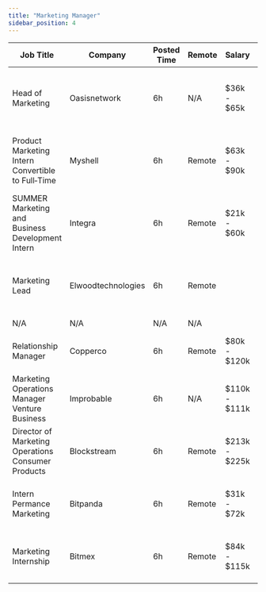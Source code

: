 ```yaml
---
title: "Marketing Manager"
sidebar_position: 4
---
```


| Job Title | Company | Posted Time | Remote | Salary | Tags | Apply Link |
|-----------|---------|-------------|--------|--------|------|------------|
| Head of Marketing | Oasisnetwork | 6h | N/A | $36k - $65k | head of marketing, marketing, non tech, executive, remote | [Apply](https://web3.career/head-of-marketing-oasisnetwork/73767) |
| Product Marketing Intern Convertible to Full‑Time | Myshell | 6h | Remote | $63k - $90k | intern, entry level, marketing, non tech, product marketing | [Apply](https://web3.career/product-marketing-intern-convertible-to-full-time-myshell/133348) |
| SUMMER Marketing and Business Development Intern | Integra | 6h | Remote | $21k - $60k | business development, sales, non tech, intern, entry level | [Apply](https://web3.career/summer-marketing-and-business-development-intern-integra/95750) |
| Marketing Lead | Elwoodtechnologies | 6h | Remote |  | lead, marketing lead, marketing, non tech, crypto | [Apply](https://web3.career/marketing-lead-elwoodtechnologies/133276) |
| N/A | N/A | N/A | N/A |  |  | [Apply](https://web3.career/metana) |
| Relationship Manager | Copperco | 6h | Remote | $80k - $120k | marketing, non tech, blockchain, crypto, defi | [Apply](https://web3.career/relationship-manager-copperco/105562) |
| Marketing Operations Manager Venture Business | Improbable | 6h | N/A | $110k - $111k | vc, marketing, non tech, operations, blockchain | [Apply](https://web3.career/marketing-operations-manager-venture-business-improbable/133250) |
| Director of Marketing Operations Consumer Products | Blockstream | 6h | Remote | $213k - $225k | cmo, executive, marketing, non tech, operations | [Apply](https://web3.career/director-of-marketing-operations-consumer-products-blockstream/133245) |
| Intern Permance Marketing | Bitpanda | 6h | Remote | $31k - $72k | intern, entry level, marketing, non tech, crypto | [Apply](https://web3.career/intern-performance-marketing-bitpanda/133210) |
| Marketing Internship | Bitmex | 6h | Remote | $84k - $115k | intern, entry level, marketing, non tech, crypto | [Apply](https://web3.career/marketing-internship-bitmex/94275) |
